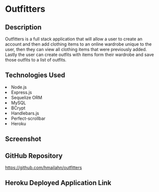 # Outfitters

## Description
Outfitters is a full stack application that will allow a user to create an account and then add clothing items to an online wardrobe unique to the user, then they can view all clothing items that were previously added. Lastly the user can create outfits with items form their wardrobe and save those outfits to a list of outfits.

## Technologies Used
<li> Node.js </li>
<li> Express.js </li>
<li> Sequelize ORM </li>
<li> MySQL </li>
<li> BCrypt </li>
<li> Handlebars.js </li>
<li> Perfect-scrollbar </li>
<li> Heroku </li>


## Screenshot
<!-- Placeholder value -->

## GitHub Repository
https://github.com/hmailahn/outfitters 

## Heroku Deployed Application Link
<!-- Placeholder value -->
